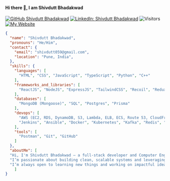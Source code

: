 #### Hi there 👋, I am Shivdutt Bhadakwad 
[![GitHub Shivdutt Bhadakwad](https://img.shields.io/github/followers/shivdutt-B?label=Follow%20Me&style=social&color=8144e5)](https://github.com/shivdutt-B)
[![LinkedIn: Shivdutt Bhadakwad](https://img.shields.io/badge/LinkedIn%20Profile-Shivdutt%20Bhadakwad-blue?style=flat&logo=linkedin&logoColor=white&link=https://www.linkedin.com/in/shivdutt-bhadakwad-07a462280/)](https://www.linkedin.com/in/shivdutt-bhadakwad-07a462280/)
![Visitors](https://komarev.com/ghpvc/?username=shivdutt-B&style=flat&color=green)
[![My Website](https://img.shields.io/badge/Visit%20My%20Website-Website-purple?style=flat&logo=internet-explorer&logoColor=white&link=https://shivdutt.netlify.app/)](https://shivdutt.netlify.app/) 

```json
{
  "name": "Shivdutt Bhadakwad",
  "pronouns": "He/Him",
  "contact": {
    "email": "shivdutt059@gmail.com",
    "location": "Pune, India",
  },
  "skills": {
    "languages": [
      "HTML", "CSS", "JavaScript", "TypeScript", "Python", "C++"
    ],
    "frameworks_and_libraries": [
      "ReactJS", "NodeJS", "ExpressJS", "TailwindCSS", "Recoil", "Redux", "Socket.IO"
    ],
    "databases": [
      "MongoDB (Mongoose)", "SQL", "Postgres", "Prisma"
    ],
    "devops": [
      "AWS (EC2, RDS, DynamoDB, S3, Lambda, ELB, ECS, Route 53, CloudFront)",
      "Jenkins", "Ansible", "Docker", "Kubernetes", "Kafka", "Redis", "Nginx"
    ],
    "tools": [
      "Postman", "Git", "GitHub"
    ]
  },
  "aboutMe": [
  "Hi, I'm Shivdutt Bhadakwad — a full-stack developer and Computer Engineering student based in Pune, India.",
  "I’m passionate about building clean, scalable systems and leveraging automation to solve real-world challenges.",
  "I’m always open to learning new things and working on impactful ideas — feel free to connect!"
    ]
}
```

